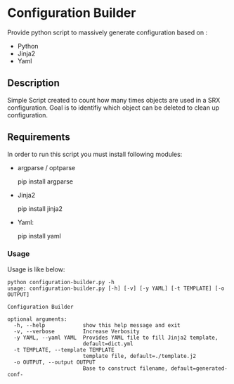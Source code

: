 # Configuration Builder

Provide python script to massively generate configuration based on :
- Python
- Jinja2
- Yaml

## Description

Simple Script created to count how many times objects are used in a SRX configuration. Goal is to identifiy which object can be deleted to clean up configuration.

## Requirements

In order to run this script you must install following modules:

- argparse / optparse

	pip install argparse

- Jinja2

    pip install jinja2

- Yaml:

    pip install yaml

### Usage
Usage is like below:

    python configuration-builder.py -h
    usage: configuration-builder.py [-h] [-v] [-y YAML] [-t TEMPLATE] [-o OUTPUT]

    Configuration Builder

    optional arguments:
      -h, --help            show this help message and exit
      -v, --verbose         Increase Verbosity
      -y YAML, --yaml YAML  Provides YAML file to fill Jinja2 template,
                            default=dict.yml
      -t TEMPLATE, --template TEMPLATE
                            template file, default=./template.j2
      -o OUTPUT, --output OUTPUT
                            Base to construct filename, default=generated-conf-